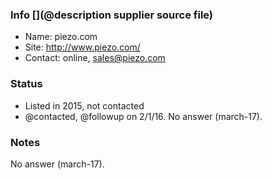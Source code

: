 ### Info [](@description supplier source file)

* Name: piezo.com
* Site:  http://www.piezo.com/
* Contact: online, sales@piezo.com

### Status

* Listed in 2015, not contacted
* @contacted, @followup on 2/1/16. No answer (march-17).

### Notes
 
No answer (march-17).

